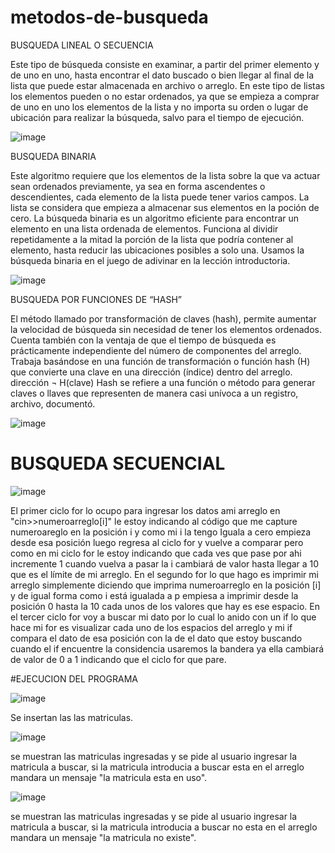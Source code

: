 # metodos-de-busqueda
BUSQUEDA LINEAL O SECUENCIA

Este tipo de búsqueda consiste en examinar, a partir del primer elemento y de uno en uno, hasta encontrar el dato buscado o bien llegar al final de la lista que puede estar almacenada en archivo o arreglo.
En este tipo de listas los elementos pueden o no estar ordenados, ya que se empieza a comprar de uno en uno los elementos de la lista y no importa su orden o lugar de ubicación para realizar la búsqueda, salvo para el tiempo de ejecución.

![image](https://user-images.githubusercontent.com/73612146/97493528-b28f7900-192a-11eb-9884-ff25b25d0b5f.png)

BUSQUEDA BINARIA

Este algoritmo requiere que los elementos de la lista sobre la que va actuar sean ordenados previamente, ya sea en forma ascendentes o descendientes, cada elemento de la lista puede tener varios campos. La lista se considera que empieza a almacenar sus elementos en la poción de cero.
La búsqueda binaria es un algoritmo eficiente para encontrar un elemento en una lista ordenada de elementos. Funciona al dividir repetidamente a la mitad la porción de la lista que podría contener al elemento, hasta reducir las ubicaciones posibles a solo una. Usamos la búsqueda binaria en el juego de adivinar en la lección introductoria.

![image](https://user-images.githubusercontent.com/73612146/97494359-d1dad600-192b-11eb-8814-379c808befa2.png)

BUSQUEDA POR FUNCIONES DE “HASH”

El método llamado por transformación de claves (hash), permite aumentar la velocidad de búsqueda sin necesidad de tener los elementos ordenados. Cuenta también con la ventaja de que el tiempo de búsqueda es prácticamente independiente del número de componentes del arreglo. Trabaja basándose en una función de transformación o función hash (H) que convierte una clave en una dirección (índice) dentro del arreglo. dirección ¬ H(clave)
Hash se refiere a una función o método para generar claves o llaves que representen de manera casi unívoca a un registro, archivo, documentó.

![image](https://user-images.githubusercontent.com/73612146/97495360-26328580-192d-11eb-86f4-f1d86ee73c00.png)

# BUSQUEDA SECUENCIAL 

![image](https://user-images.githubusercontent.com/73612146/97497603-62b3b080-1930-11eb-97a9-6e26b4048f6e.png)

El primer ciclo for lo ocupo para ingresar los datos ami arreglo en "cin>>numeroarreglo[i]" le estoy indicando al código que me capture numeroareglo en la posición i y como mi i la tengo Iguala a cero empieza desde esa posición luego regresa al ciclo for y vuelve a comparar pero como en mi ciclo for le estoy indicando que cada ves que pase por ahi incremente 1 cuando vuelva a pasar la i cambiará de valor hasta llegar a 10 que es el límite de mi arreglo.
En el segundo for lo que hago es imprimir mi arreglo simplemente diciendo que imprima numeroarreglo en la posición [i] y de igual forma como i está igualada a p empiesa a imprimir desde la posición 0 hasta la 10 cada unos de los valores que hay es ese espacio. 
En el tercer ciclo for voy a buscar mi dato por lo cual lo anido con un if lo que hace mi for es visualizar cada uno de los espacios del arreglo y mi if compara el dato de esa posición con la de el dato que estoy buscando cuando el if encuentre la considencia usaremos la bandera ya ella cambiará de valor de 0 a 1 indicando que el ciclo for que pare.

#EJECUCION DEL PROGRAMA 

![image](https://user-images.githubusercontent.com/73612146/97503370-867bf400-193a-11eb-9ecb-e66532b46031.png)

Se insertan las las matriculas.

![image](https://user-images.githubusercontent.com/73612146/97502780-77e10d00-1939-11eb-9e79-9002840528f9.png)

se muestran las matriculas ingresadas y se pide al usuario ingresar la matricula a buscar, si la matricula introducia a buscar  esta en el arreglo mandara un mensaje "la matricula esta en uso".


![image](https://user-images.githubusercontent.com/73612146/97502998-da3a0d80-1939-11eb-8d6d-9b9f72e67b0f.png)

se muestran las matriculas ingresadas y se pide al usuario ingresar la matricula a buscar, si la matricula introducia a buscar no esta en el arreglo mandara un mensaje "la matricula no existe".


